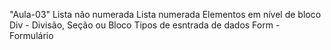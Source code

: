 "Aula-03" 
Lista não numerada
Lista numerada
Elementos em nível de bloco
Div - Divisão, Seção ou Bloco
Tipos de esntrada de dados
Form - Formulário
